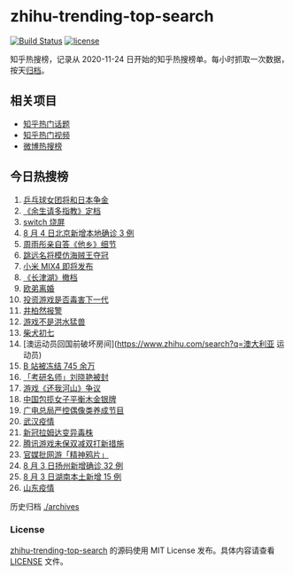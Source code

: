 # zhihu-trending-top-search

[![Build Status](https://github.com/justjavac/zhihu-trending-top-search/workflows/ci/badge.svg?branch=main)](https://github.com/justjavac/zhihu-trending-top-search/actions)
[![license](https://img.shields.io/github/license/justjavac/zhihu-trending-top-search)](https://github.com/justjavac/zhihu-trending-top-search/blob/main/LICENSE)

知乎热搜榜，记录从 2020-11-24 日开始的知乎热搜榜单。每小时抓取一次数据，按天[归档](./archives)。

## 相关项目

- [知乎热门话题](https://github.com/justjavac/zhihu-trending-hot-questions)
- [知乎热门视频](https://github.com/justjavac/zhihu-trending-hot-video)
- [微博热搜榜](https://github.com/justjavac/weibo-trending-hot-search)

## 今日热搜榜

<!-- BEGIN -->
<!-- 最后更新时间 Thu Aug 05 2021 21:15:50 GMT+0800 (China Standard Time) -->

1. [乒乓球女团将和日本争金](https://www.zhihu.com/search?q=乒乓球女团)
1. [《余生请多指教》定档](https://www.zhihu.com/search?q=余生请多指教)
1. [switch 烧屏](https://www.zhihu.com/search?q=switch)
1. [8 月 4 日北京新增本地确诊 3 例](https://www.zhihu.com/search?q=北京疫情)
1. [周雨彤亲自答《他乡》细节](https://www.zhihu.com/search?q=我在他乡挺好的)
1. [跳远名将模仿海贼王夺冠](https://www.zhihu.com/search?q=海贼王)
1. [小米 MIX4 即将发布](https://www.zhihu.com/search?q=小米mix4)
1. [《长津湖》撤档](https://www.zhihu.com/search?q=长津湖)
1. [欧弟离婚](https://www.zhihu.com/search?q=欧弟)
1. [投资游戏是否毒害下一代](https://www.zhihu.com/search?q=网络游戏)
1. [井柏然报警](https://www.zhihu.com/search?q=井柏然)
1. [游戏不是洪水猛兽](https://www.zhihu.com/search?q=网络游戏)
1. [柴犬初七](https://www.zhihu.com/search?q=柴犬初七)
1. [澳运动员回国前破坏房间](https://www.zhihu.com/search?q=澳大利亚 运动员)
1. [B 站被冻结 745 余万](https://www.zhihu.com/search?q=哔哩哔哩)
1. [「考研名师」刘晓艳被封](https://www.zhihu.com/search?q=刘晓艳)
1. [游戏《还我河山》争议](https://www.zhihu.com/search?q=还我河山)
1. [中国包揽女子平衡木金银牌](https://www.zhihu.com/search?q=平衡木)
1. [广电总局严控偶像类养成节目](https://www.zhihu.com/search?q=选秀节目)
1. [武汉疫情](https://www.zhihu.com/search?q=武汉疫情)
1. [新冠拉姆达变异毒株](https://www.zhihu.com/search?q=拉姆达)
1. [腾讯游戏未保双减双打新措施](https://www.zhihu.com/search?q=腾讯游戏)
1. [官媒批网游「精神鸦片」](https://www.zhihu.com/search?q=网络游戏)
1. [8 月 3 日扬州新增确诊 32 例](https://www.zhihu.com/search?q=扬州)
1. [8 月 3 日湖南本土新增 15 例](https://www.zhihu.com/search?q=湖南疫情)
1. [山东疫情](https://www.zhihu.com/search?q=山东)

<!-- END -->

历史归档 [./archives](./archives)

### License

[zhihu-trending-top-search](https://github.com/justjavac/zhihu-trending-top-search)
的源码使用 MIT License 发布。具体内容请查看 [LICENSE](./LICENSE) 文件。
